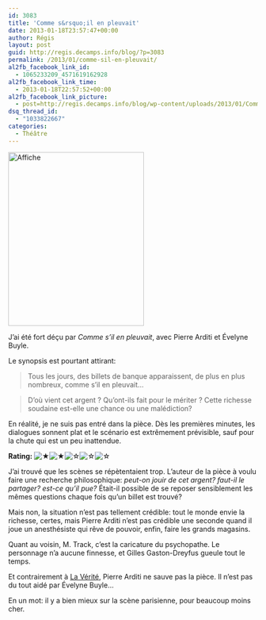 ```yaml
---
id: 3083
title: 'Comme s&rsquo;il en pleuvait'
date: 2013-01-18T23:57:47+00:00
author: Régis
layout: post
guid: http://regis.decamps.info/blog/?p=3083
permalink: /2013/01/comme-sil-en-pleuvait/
al2fb_facebook_link_id:
  - 1065233209_4571619162928
al2fb_facebook_link_time:
  - 2013-01-18T22:57:52+00:00
al2fb_facebook_link_picture:
  - post=http://regis.decamps.info/blog/wp-content/uploads/2013/01/Comme-sil-en-pleuvait-274x350.jpeg
dsq_thread_id:
  - "1033822667"
categories:
  - Théâtre
---
```

<a class="fancybox" rel="fancybox-1" href="http://regis.decamps.info/blog/wp-content/uploads/2013/01/Comme-sil-en-pleuvait.jpeg" title="Comme s'il en pleuvait"><img src="http://regis.decamps.info/blog/wp-content/uploads/2013/01/Comme-sil-en-pleuvait-274x350.jpeg" alt="Affiche" width="274" height="350" class="alignleft size-medium wp-image-3084" srcset="http://regis.decamps.info/blog/wp-content/uploads/2013/01/Comme-sil-en-pleuvait-274x350.jpeg 274w, http://regis.decamps.info/blog/wp-content/uploads/2013/01/Comme-sil-en-pleuvait-235x300.jpeg 235w, http://regis.decamps.info/blog/wp-content/uploads/2013/01/Comme-sil-en-pleuvait.jpeg 627w" sizes="(max-width: 274px) 100vw, 274px" /></a>

J&rsquo;ai été fort déçu par _Comme s&rsquo;il en pleuvait_, avec Pierre Arditi et Évelyne Buyle.

Le synopsis est pourtant attirant:

> Tous les jours, des billets de banque apparaissent, de plus en plus nombreux, comme s&rsquo;il en pleuvait&#8230;
  
> D&rsquo;où vient cet argent ? Qu&rsquo;ont-ils fait pour le mériter ? Cette richesse soudaine est-elle une chance ou une malédiction? 

En réalité, je ne suis pas entré dans la pièce. Dès les premières minutes, les dialogues sonnent plat et le scénario est extrêmement prévisible, sauf pour la chute qui est un peu inattendue.

**Rating:**&nbsp;![&#9733;](http://regis.decamps.info/blog/wp-content/plugins/xavins-review-ratings/default/star.png "2/5")![&#9733;](http://regis.decamps.info/blog/wp-content/plugins/xavins-review-ratings/default/star.png "2/5")![&#9734;](http://regis.decamps.info/blog/wp-content/plugins/xavins-review-ratings/default/blank_star.png "2/5")![&#9734;](http://regis.decamps.info/blog/wp-content/plugins/xavins-review-ratings/default/blank_star.png "2/5")![&#9734;](http://regis.decamps.info/blog/wp-content/plugins/xavins-review-ratings/default/blank_star.png "2/5")&nbsp;

J&rsquo;ai trouvé que les scènes se répètentaient trop. L&rsquo;auteur de la pièce à voulu faire une recherche philosophique: _peut-on jouir de cet argent? faut-il le partager? est-ce qu&rsquo;il pue?_ Était-il possible de se reposer sensiblement les mêmes questions chaque fois qu&rsquo;un billet est trouvé?

Mais non, la situation n&rsquo;est pas tellement crédible: tout le monde envie la richesse, certes, mais Pierre Arditi n&rsquo;est pas crédible une seconde quand il joue un anesthésiste qui rêve de pouvoir, enfin, faire les grands magasins.

Quant au voisin, M. Track, c&rsquo;est la caricature du psychopathe. Le personnage n&rsquo;a aucune finnesse, et Gilles Gaston-Dreyfus gueule tout le temps.

Et contrairement à [La Vérité](http://regis.decamps.info/blog/2011/12/la-verite/), Pierre Arditi ne sauve pas la pièce. Il n&rsquo;est pas du tout aidé par Évelyne Buyle&#8230;

En un mot: il y a bien mieux sur la scène parisienne, pour beaucoup moins cher.